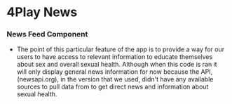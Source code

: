 # 4Play News

### News Feed Component
- The point of this particular feature of the app is to provide a way for our users to have access to relevant information to educate themselves about sex and overall sexual health. Although when this code is ran it will only display general news information for now because the API, (newsapi.org), in the version that we used, didn't have any available sources to pull data from to get direct news and information about sexual health. 
